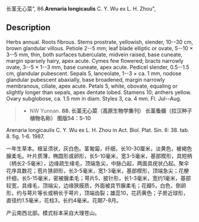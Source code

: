 长茎无心菜",
86.**Arenaria longicaulis** C. Y. Wu ex L. H. Zhou",

## Description
Herbs annual. Roots fibrous. Stems prostrate, yellowish, slender, 10--30 cm, brown glandular villous. Petiole 2--5 mm; leaf blade elliptic or ovate, 5--10 × 3--5 mm, thin, both surfaces tuberculate, midvein raised, base cuneate, margin sparsely hairy, apex acute. Cymes few flowered; bracts narrowly ovate, 3--5 × 1--3 mm, base cuneate, apex acute. Pedicel slender, 0.5--1.5 cm, glandular pubescent. Sepals 5, lanceolate, 1--3 × ca. 1 mm, nodose glandular pubescent abaxially, base broadened, margin narrowly membranous, ciliate, apex acute. Petals 5, white, obovate, equaling or slightly longer than sepals, apex dentate lobed. Stamens 10; anthers yellow. Ovary subglobose, ca. 1.5 mm in diam. Styles 3, ca. 4 mm. Fl. Jul--Aug.

> * NW Yunnan.
**88. 长茎无心菜（高原生物学集刊） 长茎蚤缀（拉汉种子植物名称） 图版54：5-10**

Arenaria longicaulis C. Y. Wu ex L. H. Zhou in Act. Biol. Plat. Sin. 6: 38. tab. 8. fig. 1-6. 1987.

一年生草本。根呈须状，灰白色。茎匍匐，纤细，长10-30厘米，淡黄色，被褐色腺柔毛。叶片质薄，椭圆形或卵形，长5-10毫米，宽3-5毫米，基部楔形，具短柄（柄长2-5毫米），边缘疏生缘毛，顶端急尖，中脉凸起，两面具疣状凸起。聚伞花序具数花；苞片狭卵形，长3-5毫米，宽1-3毫米，基部楔形，顶端急尖；花梗纤细，长5-15毫米，密被腺柔毛；萼片5，披针形，长1-3毫米，宽约1毫米，基部较宽，具缘毛，顶端尖，边缘狭膜质，外面被具节腺柔毛；花瓣5，白色，倒卵形，约与萼片等长或稍长于萼片，顶端齿裂；雄蕊10，花药黄色；子房近球形，直径约1.5毫米，花柱3，长约4毫米。花期7-8月。

产云南西北部。模式标本采自大理苍山。
